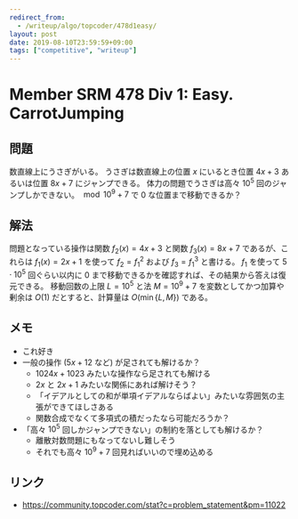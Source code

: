 ```yaml
---
redirect_from:
  - /writeup/algo/topcoder/478d1easy/
layout: post
date: 2019-08-10T23:59:59+09:00
tags: ["competitive", "writeup"]
---
```


# Member SRM 478 Div 1: Easy. CarrotJumping

## 問題

数直線上にうさぎがいる。
うさぎは数直線上の位置 $x$ にいるとき位置 $4x + 3$ あるいは位置 $8x + 7$ にジャンプできる。
体力の問題でうさぎは高々 $10^5$ 回のジャンプしかできない。
$\bmod 10^9 + 7$ で $0$ な位置まで移動できるか？

## 解法

問題となっている操作は関数 $f_2(x) = 4x + 3$ と関数 $f_3(x) = 8x + 7$ であるが、これらは $f_1(x) = 2x + 1$ を使って $f_2 = f_1^2$ および $f_3 = f_1^3$ と書ける。
$f_1$ を使って $5 \cdot 10^5$ 回ぐらい以内に $0$ まで移動できるかを確認すれば、その結果から答えは復元できる。
移動回数の上限 $L = 10^5$ と法 $M = 10^9+7$ を変数としてかつ加算や剰余は $O(1)$ だとすると、計算量は $O(\min \{ L, M \})$ である。

## メモ

-   これ好き
-   一般の操作 ($5x + 12$ など) が足されても解けるか？
    -   $1024x + 1023$ みたいな操作なら足されても解ける
    -   $2x$ と $2x + 1$ みたいな関係にあれば解けそう？
    -   「イデアルとしての和が単項イデアルならばよい」みたいな雰囲気の主張ができてほしさある
    -   関数合成でなくて多項式の積だったなら可能だろうか？
-   「高々 $10^5$ 回しかジャンプできない」の制約を落としても解けるか？
    -    離散対数問題にもなってないし難しそう
    -    それでも高々 $10^9+7$ 回見ればいいので埋め込める

## リンク

-   <https://community.topcoder.com/stat?c=problem_statement&pm=11022>
